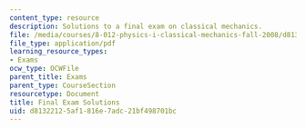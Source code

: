 ```yaml
---
content_type: resource
description: Solutions to a final exam on classical mechanics.
file: /media/courses/8-012-physics-i-classical-mechanics-fall-2008/d81322125af1816e7adc21bf498701bc_final_sol.pdf
file_type: application/pdf
learning_resource_types:
- Exams
ocw_type: OCWFile
parent_title: Exams
parent_type: CourseSection
resourcetype: Document
title: Final Exam Solutions
uid: d8132212-5af1-816e-7adc-21bf498701bc
---
```

